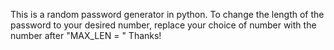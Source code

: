 This is a random password generator in python.
To change the length of the password to your desired number, replace your choice of number with the number after "MAX_LEN = "
Thanks!
